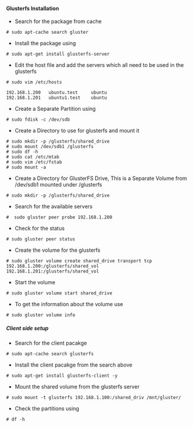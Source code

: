 #### Glusterfs Installation

* Search for the package from cache


```
# sudo apt-cache search gluster
```

* Install the package using


```
# sudo apt-get install glusterfs-server
```


* Edit the host file and add the servers which all need to be used in the glusterfs 


```
# sudo vim /etc/hosts

192.168.1.200   ubuntu.test     ubuntu
192.168.1.201	ubuntu1.test	ubuntu
```

* Create a Separate Partition using 

```
# sudo fdisk -c /dev/sdb
```

* Create a Directory to use for glusterfs and mount it


```
# sudo mkdir -p /glusterfs/shared_drive
# sudo mount /dev/sdb1 /glusterfs
# sudo df -h 
# sudo cat /etc/mtab
# sudo vim /etc/fstab
# sudo mount -a
```

* Create a Directory for GlusterFS Drive, This is a Separate Volume from /dev/sdb1 mounted under /glusterfs


```
# sudo mkdir -p /glusterfs/shared_drive
```

* Search for the available servers

```
#  sudo gluster peer probe 192.168.1.200
```

* Check for the status


```
# sudo gluster peer status
```

* Create the volume for the glusterfs


```
# sudo gluster volume create shared_drive transport tcp 192.168.1.200:/glusterfs/shared_vol 192.168.1.201:/glusterfs/shared_vol
```

* Start the volume 


```
# sudo gluster volume start shared_drive
```

* To get the information about the volume use


```
# sudo gluster volume info
```

##### Client side setup


* Search for the client pacakge


```
# sudo apt-cache search glusterfs
```

* Install the client pacakge from the search above


```
# sudo apt-get install glusterfs-client -y
```

* Mount the shared volume from the glusterfs server

```
# sudo mount -t glusterfs 192.168.1.100:/shared_driv /mnt/gluster/
```


* Check the partitions using 


```
# df -h
```



